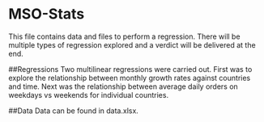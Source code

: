 # MSO-Stats
This file contains data and files to perform a regression. There will be multiple types of regression explored and a verdict will be delivered at the end.

##Regressions
Two multilinear regressions were carried out. 
First was to explore the relationship between monthly growth rates against countries and time.
Next was the relationship between average daily orders on weekdays vs weekends for individual countries. 

##Data
Data can be found in data.xlsx.